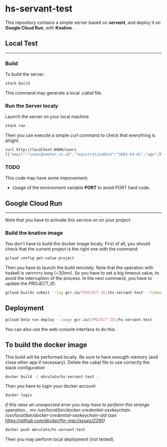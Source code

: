 # hs-servant-test

This repository contains a simple server based on _**servant**_, and deploy it on **Google Cloud Run**, with **Knative**.

## Local Test
---

### Build
To build the server.
```sh
stack build
```
This command may generate a local *.cabal* file.

### Run the Server localy
Launch the server on your local machine
```sh
stack run
```
Then you can execute a simple *curl* command to check that everything is alright.
```sh
curl http://localhost:8080/users
[{"email":"isaac@newton.co.uk","registrationDate":"1683-03-01","age":372,"name":"Isaac Newton"},{"email":"ae@mc2.org","registrationDate":"1905-12-01","age":136,"name":"Albert Einstein"}]
```
### TODO
This code may have some improvement:
* Usage of the environment variable **PORT** to avoid PORT hard code.

## Google Cloud Run
---
Note that you have to activate this service on on your project.
### Build the knative image
You don't have to build the docker image localy.
First of all, you should check that the current project is the right one with the command:
```sh
gcloud config get-value project
```
Then you have to launch the build remotely. Note that the operation with haskell is verrrrrry long (~30mn). So you have to set a big timeout value, to avoid the interruption of the process. In the next command, you have to update the *PROJECT_ID*.
```sh
gcloud builds submit --tag gcr.io/[PROJECT-ID]/hs-servant-test --timeout=40m
```
## Deployment
```sh
gcloud beta run deploy --image gcr.io/[PROJECT-ID]/hs-servant-test
```
You can also use the web console interface to do this.


## To build the docker image
This build will be performed locally.
Be sure to have enougth memory (and close other app if necessary).
Delete the cabal file to use correctly the stack configuration
```sh
docker build -t ebrulato/hs-servant-test .
```
Then you have to login your docker account
```sh
docker login
```
*if this raise an unexpected error you may have to perform this strange operation...
mv /usr/local/bin/docker-credential-osxkeychain /usr/local/bin/docker-credential-osxkeychain-old
(see https://github.com/docker/for-mac/issues/2295)*

```sh
docker push ebrulato/hs-servant-test
```

Then you may perform local deployment (not tested).
